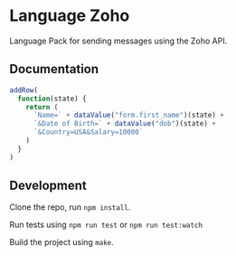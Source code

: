 Language Zoho
=============

Language Pack for sending messages using the Zoho API.

Documentation
-------------

```js
addRow(
  function(state) {
    return (
      `Name=` + dataValue("form.first_name")(state) +
      `&Date of Birth=` + dataValue("dob")(state) +
      `&Country=USA&Salary=10000`
    )
  }
)

```

Development
-----------

Clone the repo, run `npm install`.

Run tests using `npm run test` or `npm run test:watch`

Build the project using `make`.
